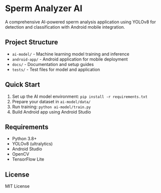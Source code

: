 # Sperm Analyzer AI

A comprehensive AI-powered sperm analysis application using YOLOv8 for detection and classification with Android mobile integration.

## Project Structure

- `ai-model/` - Machine learning model training and inference
- `android-app/` - Android application for mobile deployment
- `docs/` - Documentation and setup guides
- `tests/` - Test files for model and application

## Quick Start

1. Set up the AI model environment: `pip install -r requirements.txt`
2. Prepare your dataset in `ai-model/data/`
3. Run training: `python ai-model/train.py`
4. Build Android app using Android Studio

## Requirements

- Python 3.8+
- YOLOv8 (ultralytics)
- Android Studio
- OpenCV
- TensorFlow Lite

## License

MIT License
